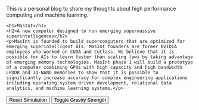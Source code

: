 This is a personal blog to share my thoughts about high performance computing and machine learning.


    <h1>MasInt</h1>
    <h2>A new computer designed to run emerging supermassive superintelligences</h2>
    <p>MasInt is founded to build supercomputers that are optimized for emerging superintelligent AIs. MasInt founders are former NVIDIA employees who worked on CUDA and Cutlass. We believe that it is possible for AIs to learn faster than scaling laws by taking advantage of emerging memory technologies. MasInt phase 1 will build a prototype of a computer combining GPUs with high capacity and high bandwidth LPDDR and 3D-NAND memories to show that it is possible to significantly increase accuracy for complex engineering applications including operating system driver development, relational data analytics, and machine learning systems.</p>

<canvas id="canvas"></canvas>

<div class="controls">
    <button id="resetBtn">Reset Simulation</button>
    <button id="toggleGravityBtn">Toggle Gravity Strength</button>
</div>

<script>
    const canvas = document.getElementById('canvas');
    const ctx = canvas.getContext('2d');
    const resetBtn = document.getElementById('resetBtn');
    const toggleGravityBtn = document.getElementById('toggleGravityBtn');

    // Set canvas dimensions
    canvas.width = window.innerWidth * 0.8;
    canvas.height = window.innerHeight * 0.8;

    // Simulation parameters
    let blackHoleRadius = 30;
    let planetRadius = 10;
    let gravitationalConstant = 2.0;
    let timeSpeed = 1;
    let gravitySetting = "normal"; // normal, strong, extreme

    // Planet properties
    let planet = {
        x: canvas.width * 0.55,
        y: canvas.height * 0.9,
        vx: -0.2,
        vy: -1.0,
        trail: [],
        maxTrailLength: 150,
        captured: false,
        distortionLevel: 0
    };

    // Black hole position (center of canvas)
    const blackHoleX = canvas.width / 2;
    const blackHoleY = canvas.height / 2;

    // Accretion disk properties
    const accretionDiskInnerRadius = blackHoleRadius * 1.5;
    const accretionDiskOuterRadius = blackHoleRadius * 6;
    const accretionDiskParticles = [];
    const numParticles = 500;

    // Initialize accretion disk particles
    for (let i = 0; i < numParticles; i++) {
        const angle = Math.random() * Math.PI * 2;
        const distance = accretionDiskInnerRadius + Math.random() * (accretionDiskOuterRadius - accretionDiskInnerRadius);

        accretionDiskParticles.push({
            x: blackHoleX + Math.cos(angle) * distance,
            y: blackHoleY + Math.sin(angle) * distance,
            angle: angle,
            distance: distance,
            speed: 0.01 + (0.05 / distance),
            hue: 30 + Math.random() * 30 // Yellowish to orange color
        });
    }

    // Animation loop
    function animate() {
        // Clear canvas
        ctx.fillStyle = 'rgba(0, 0, 0, 0.1)';
        ctx.fillRect(0, 0, canvas.width, canvas.height);

        // Draw stars
        drawStars();

        // Update accretion disk
        updateAccretionDisk();

        // Draw black hole
        drawBlackHole();

        // Update and draw planet
        if (!planet.captured) {
            updatePlanet();
        }
        drawPlanet();

        // Request next frame
        requestAnimationFrame(animate);
    }

    function drawStars() {
        // Draw a few stars randomly
        if (Math.random() > 0.9) {
            const x = Math.random() * canvas.width;
            const y = Math.random() * canvas.height;
            const size = Math.random() * 1.5;

            ctx.fillStyle = 'rgba(255, 255, 255, 0.8)';
            ctx.beginPath();
            ctx.arc(x, y, size, 0, Math.PI * 2);
            ctx.fill();
        }
    }

    function updateAccretionDisk() {
        // Draw accretion disk particles
        accretionDiskParticles.forEach(particle => {
            // Update particle position (orbital motion)
            particle.angle += particle.speed;
            particle.x = blackHoleX + Math.cos(particle.angle) * particle.distance;
            particle.y = blackHoleY + Math.sin(particle.angle) * particle.distance;

            // Draw particle
            const brightness = 0.7 + Math.random() * 0.3;
            ctx.fillStyle = `hsla(${particle.hue}, 100%, ${50 + 30 * brightness}%, ${brightness})`;

            ctx.beginPath();
            ctx.arc(particle.x, particle.y, 1 + Math.random(), 0, Math.PI * 2);
            ctx.fill();
        });
    }

    function drawBlackHole() {
        // Draw event horizon (black circle)
        ctx.fillStyle = 'black';
        ctx.beginPath();
        ctx.arc(blackHoleX, blackHoleY, blackHoleRadius, 0, Math.PI * 2);
        ctx.fill();

        // Draw gravitational lensing effect
        const gradient = ctx.createRadialGradient(
            blackHoleX, blackHoleY, blackHoleRadius,
            blackHoleX, blackHoleY, blackHoleRadius * 3
        );
        gradient.addColorStop(0, 'rgba(0, 0, 0, 0.8)');
        gradient.addColorStop(1, 'rgba(0, 0, 0, 0)');

        ctx.fillStyle = gradient;
        ctx.beginPath();
        ctx.arc(blackHoleX, blackHoleY, blackHoleRadius * 3, 0, Math.PI * 2);
        ctx.fill();
    }

    function updatePlanet() {
        // Calculate distance to black hole
        const dx = blackHoleX - planet.x;
        const dy = blackHoleY - planet.y;
        const distance = Math.sqrt(dx * dx + dy * dy);

        // Gravitational force (F = G * m1 * m2 / r^2)
        // We're simplifying by assuming masses are 1
        let force = gravitationalConstant / (distance * distance);

        // Apply gravitational settings
        if (gravitySetting === "strong") {
            force *= 1.5;
        } else if (gravitySetting === "extreme") {
            force *= 3;
        }

        // Calculate acceleration components
        const ax = dx / distance * force;
        const ay = dy / distance * force;

        // Update velocity
        planet.vx += ax;
        planet.vy += ay;

        // Time dilation effect - slow down near the black hole
        const timeDilation = 1 - Math.min(0.9, blackHoleRadius / distance);

        // Update position with time dilation
        planet.x += planet.vx * timeDilation * timeSpeed;
        planet.y += planet.vy * timeDilation * timeSpeed;

        // Add current position to trail
        planet.trail.push({x: planet.x, y: planet.y});

        // Limit trail length
        if (planet.trail.length > planet.maxTrailLength) {
            planet.trail.shift();
        }

        // Calculate visual distortion based on proximity
        planet.distortionLevel = Math.min(1, (blackHoleRadius * 3) / distance);

        // Check if planet has been captured (crossed event horizon)
        if (distance < blackHoleRadius) {
            planet.captured = true;
        }
    }

    function drawPlanet() {

        // Skip drawing the planet if it's been captured
        if (planet.captured) return;

        // Draw trail
        if (planet.trail.length > 1) {
            ctx.beginPath();
            ctx.moveTo(planet.trail[0].x, planet.trail[0].y);

            for (let i = 1; i < planet.trail.length; i++) {
                ctx.lineTo(planet.trail[i].x, planet.trail[i].y);
            }

            ctx.strokeStyle = 'rgba(100, 200, 255, 0.5)';
            ctx.lineWidth = 2;
            ctx.stroke();
        }

        // Apply visual distortion to planet
        const stretchFactor = 1 + planet.distortionLevel * 2;

        // Calculate direction to black hole for stretching effect
        const dx = blackHoleX - planet.x;
        const dy = blackHoleY - planet.y;
        const angle = Math.atan2(dy, dx);

        // Draw distorted planet
        ctx.save();
        ctx.translate(planet.x, planet.y);
        ctx.rotate(angle);
        ctx.scale(stretchFactor, 1 / stretchFactor);

        // Planet gradient
        const planetGradient = ctx.createRadialGradient(0, 0, 0, 0, 0, planetRadius);
        planetGradient.addColorStop(0, '#80ff80');
        planetGradient.addColorStop(0.5, '#40cc40');
        planetGradient.addColorStop(1, '#208020');

        ctx.fillStyle = planetGradient;
        ctx.beginPath();
        ctx.arc(0, 0, planetRadius, 0, Math.PI * 2);
        ctx.fill();

        ctx.restore();
    }

    // Reset simulation
    function resetSimulation() {
        planet = {
            x: canvas.width * 0.55,
            y: canvas.height * 0.9,
            vx: -0.2,
            vy: -1.0,
            trail: [],
            maxTrailLength: 150,
            captured: false,
            distortionLevel: 0
        };
    }

    // Toggle gravity strength
    function toggleGravity() {
        if (gravitySetting === "normal") {
            gravitySetting = "strong";
            toggleGravityBtn.textContent = "Gravity: Strong";
        } else if (gravitySetting === "strong") {
            gravitySetting = "extreme";
            toggleGravityBtn.textContent = "Gravity: Extreme";
        } else {
            gravitySetting = "normal";
            toggleGravityBtn.textContent = "Gravity: Normal";
        }
    }

    // Event listeners
    resetBtn.addEventListener('click', resetSimulation);
    toggleGravityBtn.addEventListener('click', toggleGravity);

    // Handle window resize
    window.addEventListener('resize', () => {
        canvas.width = window.innerWidth * 0.8;
        canvas.height = window.innerHeight * 0.8;
        resetSimulation();
    });

    // Start animation
    animate();
</script>
